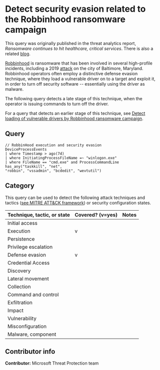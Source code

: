 # Detect security evasion related to the Robbinhood ransomware campaign

This query was originally published in the threat analytics report, *Ransomware continues to hit healthcare, critical services*. There is also a related [blog](https://www.microsoft.com/security/blog/2020/04/28/ransomware-groups-continue-to-target-healthcare-critical-services-heres-how-to-reduce-risk/).

[Robbinhood](https://www.microsoft.com/en-us/wdsi/threats/malware-encyclopedia-description?Name=Ransom:Win32/Robinhood.A&ThreatID=2147735370) is ransomware that has been involved in several high-profile incidents, including a 2019 [attack](https://www.nytimes.com/2019/05/22/us/baltimore-ransomware.html) on the city of Baltimore, Maryland. Robbinhood operators often employ a distinctive defense evasion technique, where they load a vulnerable driver on to a target and exploit it, in order to turn off security software -- essentially using the driver as malware.

The following query detects a late stage of this technique, when the operator is issuing commands to turn off the driver.

For a query that detects an earlier stage of this technique, see [Detect loading of vulnerable drivers by Robbinhood ransomware campaign](robbinhood-driver.md).

## Query

```Kusto
// RobbinHood execution and security evasion 
DeviceProcessEvents 
| where Timestamp > ago(7d) 
| where InitiatingProcessFileName =~ "winlogon.exe"  
| where FileName == "cmd.exe" and ProcessCommandLine has_any("taskkill", "net", 
"robbin", "vssadmin", "bcdedit", "wevtutil") 
```

## Category

This query can be used to detect the following attack techniques and tactics ([see MITRE ATT&CK framework](https://attack.mitre.org/)) or security configuration states.

| Technique, tactic, or state | Covered? (v=yes) | Notes |
|-|-|-|
| Initial access |  |  |
| Execution | v |  |
| Persistence |  |  |
| Privilege escalation |  |  |
| Defense evasion | v |  |
| Credential Access |  |  |
| Discovery |  |  |
| Lateral movement |  |  |
| Collection |  |  |
| Command and control |  |  |
| Exfiltration |  |  |
| Impact |  |  |
| Vulnerability |  |  |
| Misconfiguration |  |  |
| Malware, component |  |  |

## Contributor info

**Contributor:** Microsoft Threat Protection team